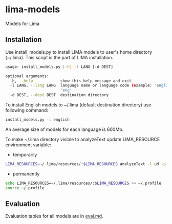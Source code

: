 # lima-models

Models for Lima

## Installation

Use install_models.py to install LIMA models to user's home directory (~/.lima). This script is the part of LIMA installation.

```bash
usage: install_models.py [-h] -l LANG [-d DEST]

optional arguments:
  -h, --help            show this help message and exit
  -l LANG, --lang LANG  language name or language code (example: 'english' or
                        'eng'
  -d DEST, --dest DEST  destination directory
  ```
  
  To install English models to ~/.lima (default destination directory) use following command:
  
  ```bash
  install_models.py -l english
  ```
  
  An average size of models for each language is 600Mb.
  
  To make ~/.lima directory visible to analyzeText update LIMA_RESOURCE environment variable:
  
 * temporarily
  ```bash
  LIMA_RESOURCES=~/.lima/resources/:$LIMA_RESOURCES analyzeText -l ud -p deepud --opts udlang:fra test.txt
  ```
  
 * permanently
  ```bash
  echo LIMA_RESOURCES=~/.lima/resources/:$LIMA_RESOURCES >> ~/.profile
  source ~/.profile
  ```
  
  ## Evaluation
  
  Evaluation tables for all models are in [eval.md](eval.md).
